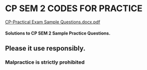 # CP SEM 2 CODES FOR PRACTICE
[CP-Practical Exam Sample Questions.docx.pdf](https://github.com/anxkhn/CP-SAMPLE/files/8929495/CP-Practical.Exam.Sample.Questions.docx.pdf)


#### Solutions to CP SEM 2 Sample Practice Questions.
##


## Please it use responsibly.
### Malpractice is strictly prohibited
